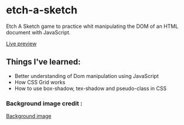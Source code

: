 # etch-a-sketch

<p>Etch A Sketch game to practice whit manipulating the DOM of an HTML document with JavaScript.</p>

<a href="https://g-alessandro.github.io/etch-a-sketch/">Live preview</a>

<h2>Things I've learned:</h2>

<ul>
  <li>Better understanding of Dom manipulation using JavaScript</li>
  <li>How CSS Grid works</li>
  <li>How to use box-shadow, tex-shadow and pseudo-class in CSS</li>
</ul>

<h3>Background image credit :</H3>

<a href="https://it.freepik.com/vettori-gratuito/sfondo-anni-60-vettore-di-disegno-del-cerchio-astratto_18883975.htm#query=60s%20background%20abstract%20circle%20design%20vector&position=0&from_view=search&track=sph"
target="_blank" rel="noreferrer noopener">Background image</a>
